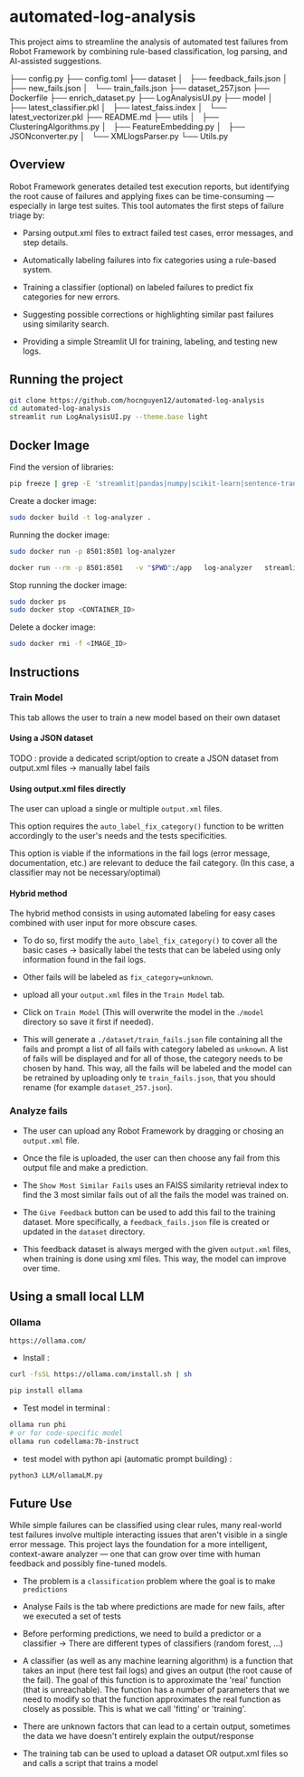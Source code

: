 # automated-log-analysis
This project aims to streamline the analysis of automated test failures from Robot Framework by combining rule-based classification, log parsing, and AI-assisted suggestions.

├── config.py
├── config.toml
├── dataset
│   ├── feedback_fails.json
│   ├── new_fails.json
│   └── train_fails.json
├── dataset_257.json
├── Dockerfile
├── enrich_dataset.py
├── LogAnalysisUI.py
├── model
│   ├── latest_classifier.pkl
│   ├── latest_faiss.index
│   └── latest_vectorizer.pkl
├── README.md
├── utils
│   ├── ClusteringAlgorithms.py
│   ├── FeatureEmbedding.py
│   ├── JSONconverter.py
│   └── XMLlogsParser.py
└── Utils.py


## Overview
Robot Framework generates detailed test execution reports, but identifying the root cause of failures and applying fixes can be time-consuming — especially in large test suites. This tool automates the first steps of failure triage by:

- Parsing output.xml files to extract failed test cases, error messages, and step details.

- Automatically labeling failures into fix categories using a rule-based system.

- Training a classifier (optional) on labeled failures to predict fix categories for new errors.

- Suggesting possible corrections or highlighting similar past failures using similarity search.

- Providing a simple Streamlit UI for training, labeling, and testing new logs.

## Running the project
```bash
git clone https://github.com/hocnguyen12/automated-log-analysis
cd automated-log-analysis
streamlit run LogAnalysisUI.py --theme.base light
```

## Docker Image
Find the version of libraries:
```bash
pip freeze | grep -E 'streamlit|pandas|numpy|scikit-learn|sentence-transformers|faiss|joblib|matplotlib'
```

Create a docker image:
```bash
sudo docker build -t log-analyzer .
```

Running the docker image:
```bash
sudo docker run -p 8501:8501 log-analyzer 
```
```bash
docker run --rm -p 8501:8501   -v "$PWD":/app   log-analyzer   streamlit run /app/LogAnalysisUI.py --server.port=8501 --server.address=0.0.0.0
```
Stop running the docker image:
```bash
sudo docker ps
sudo docker stop <CONTAINER_ID>
```

Delete a docker image:
```bash
sudo docker rmi -f <IMAGE_ID>
```

## Instructions
### Train Model
This tab allows the user to train a new model based on their own dataset 

#### Using a JSON dataset
TODO : provide a dedicated script/option to create a JSON dataset from output.xml files -> manually label fails

#### Using output.xml files directly
The user can upload a single or multiple `output.xml` files.

This option requires the `auto_label_fix_category()` function to be written accordingly to the user's needs and the tests specificities.

This option is viable if the informations in the fail logs (error message, documentation, etc.) are relevant to deduce the fail category. (In this case, a classifier may not be necessary/optimal)

#### Hybrid method
The hybrid method consists in using automated labeling for easy cases combined with user input for more obscure cases.


- To do so, first modify the `auto_label_fix_category()` to cover all the basic cases -> basically label the tests that can be labeled using only information found in the fail logs.

- Other fails will be labeled as `fix_category=unknown`.

- upload all your `output.xml` files in the `Train Model` tab.

- Click on `Train Model` (This will overwrite the model in the .`/model` directory so save it first if needed).

- This will generate a `./dataset/train_fails.json` file containing all the fails and prompt a list of all fails with category labeled as `unknown`. A list of fails will be displayed and for all of those, the category needs to be chosen by hand. This way, all the fails will be labeled and the model can be retrained by uploading only te `train_fails.json`, that you should rename (for example `dataset_257.json`).

### Analyze fails
- The user can upload any Robot Framework by dragging or chosing an `output.xml` file.

- Once the file is uploaded, the user can then choose any fail from this output file and make a prediction.

- The `Show Most Similar Fails` uses an FAISS similarity retrieval index to find the 3 most similar fails out of all the fails the model was trained on.

- The `Give Feedback` button can be used to add this fail to the training dataset. More specifically, a `feedback_fails.json` file is created or updated in the `dataset` directory.

- This feedback dataset is always merged with the given `output.xml` files, when training is done using xml files. This way, the model can improve over time.


## Using a small local LLM
### Ollama
`https://ollama.com/`

- Install : 
```bash
curl -fsSL https://ollama.com/install.sh | sh
```

```bash
pip install ollama
```

- Test model in terminal : 
```bash
ollama run phi
# or for code-specific model
ollama run codellama:7b-instruct
```

- test model with python api (automatic prompt building) :
```bash
python3 LLM/ollamaLM.py
```

## Future Use
While simple failures can be classified using clear rules, many real-world test failures involve multiple interacting issues that aren't visible in a single error message. This project lays the foundation for a more intelligent, context-aware analyzer — one that can grow over time with human feedback and possibly fine-tuned models.

- The problem is a `classification` problem where the goal is to make `predictions`
- Analyse Fails is the tab where predictions are made for new fails, after we executed a set of tests
- Before performing predictions, we need to build a predictor or a classifier -> There are different types of classifiers (random forest, ...)
- A classifier (as well as any machine learning algorithm) is a function that takes an input (here test fail logs) and gives an output (the root cause of the fail). The goal of this function is to approximate the 'real' function (that is unreachable). The function has a number of parameters that we need to modify so that the function approximates the real function as closely as possible. This is what we call 'fitting' or 'training'.
- There are unknown factors that can lead to a certain output, sometimes the data we have doesn't entirely explain the output/response

- The training tab can be used to upload a dataset OR output.xml files so and calls a script that trains a model
